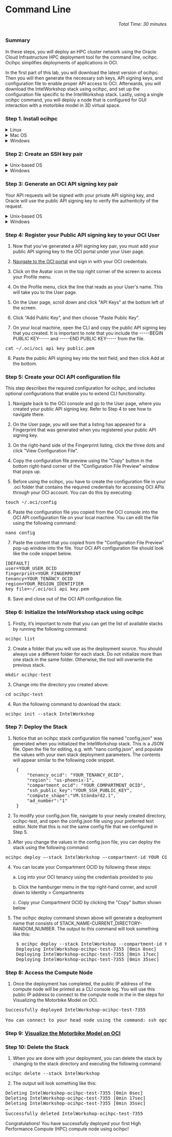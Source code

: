 # Command Line
###### <p align="right">Total Time: 30 minutes</p>

### Summary
In these steps, you will deploy an HPC cluster network using the Oracle Cloud Infrastructure HPC deployment tool for the command line, ocihpc. Ocihpc simplifies deployments of applications in OCI.

In the first part of this lab, you will download the latest version of ocihpc. Then you will then generate the necessary ssh keys, API signing keys, and configuration file to enable proper API access to OCI. Afterwards, you will download the IntelWorkshop stack using ocihpc, and set up the configuration file specific to the IntelWorkshop stack. Lastly, using a single ocihpc command, you will deploy a node that is configured for GUI interaction with a motorbike model in 3D virtual space.



### Step 1. Install ocihpc

<details>
<summary>Linux</summary>

1. Download the latest release with the following command and extract it:

<pre>
curl -LO https://github.com/oracle-quickstart/oci-ocihpc/releases/download/v1.0.2/ocihpc_v1.0.2_linux_x86_64.tar.gz
</pre>

2. Run the following command to unzip the downloaded file using tar:

<pre>
tar -xf ocihpc_v1.0.2_linux_x86_64.tar.gz
</pre>

3. Make the ocihpc binary executable by running:

<pre>
chmod +x ./ocihpc
</pre>
4. Move the ocihpc binary to your PATH:

<pre>
sudo mv ./ocihpc /usr/local/bin/ocihpc 
</pre>

5. Test that it works. It should returm something like "ocihpc 1.0.2 darwin/amd64".

<pre>
ocihpc version
</pre>

</details>

<details>
<summary>Mac OS</summary>

1. Download the latest release with the following command and extract it:

<pre>
curl -LO https://github.com/oracle-quickstart/oci-ocihpc/releases/download/v1.0.2/ocihpc_v1.0.2_darwin_x86_64.tar.gz
</pre>

2. Run the following command to unzip the downloaded file using tar:

<pre>
tar -xf ocihpc_v1.0.2_darwin_x86_64.tar.gz
</pre>

3. Make the ocihpc binary executable by running:

<pre>
chmod +x ./ocihpc
</pre>

4. Move the ocihpc binary to your PATH:

<pre>
sudo mv ./ocihpc /usr/local/bin/ocihpc 
</pre>

5. Test that it works. It should return something like "ocihpc 1.0.2 darwin/amd64".

<pre>
ocihpc version
</pre>

</details>

<details>
<summary>Windows</summary>

1. Download the latest release from [this link](https://github.com/oracle-quickstart/oci-ocihpc/releases/download/v1.0.2/ocihpc_v1.0.2_windows_x86_64.zip) and extract it.

2. Add the ocihpc binary to your PATH using the following documentation.

3. Test that it works using the following command:
<pre>
ocihpc.exe version
</pre>

</details>

### Step 2: Create an SSH key pair

<details>
<summary>Unix-based OS</summary>

Please refer to the following steps if you are using a Unix-based OS.

1. Open Terminal and navigate to your home directory

</pre>
cd
</pre>

2. Create a directory called .ssh to store your SSH credentials.

<pre>
mkdir -p .ssh
</pre>

3. Enter the following command to generate the SSH key pair:

<pre>
ssh-keygen
</pre>

4. Press Enter when prompted with the file in which to save the key. Press Enter again to save the key with no passphrase. Within the .ssh directory, you have created one public and one private SSH key pair. The public key is saved as id_rsa.pub, while the private key is saved as id_rsa.

</details>

<details>
<summary>Windows</summary>

Please refer to [this link](https://docs.joyent.com/public-cloud/getting-started/ssh-keys/generating-an-ssh-key-manually/manually-generating-your-ssh-key-in-windows) if you are using Windows.

</details>


### Step 3: Generate an OCI API signing key pair

Your API requests will be signed with your private API signing key, and Oracle will use the public API signing key to verify the authenticity of the request. 

<details>
<summary>Unix-based OS</summary>

Please refer to the following steps if you are using a Unix-based OS.

1. Navigate to the home directory

<pre>
cd
</pre>

2. Create a directory called .oci directory to store your OCI API credentials.

<pre>
mkdir .oci
</pre>

3. Generate the private API signing key using the following command.

<pre>
openssl genrsa -out ~/.oci/oci_api_key.pem 2048
</pre>

4. Ensure that only your current user can read the private API signing key file by executing:

<pre>
chmod go-rwx ~/.oci/oci_api_key.pem
</pre>

5. Generate the public API signing key using the following command:

<pre>
openssl rsa -pubout -in ~/.oci/oci_api_key.pem -out ~/.oci/oci_api_key_public.pem
</pre>

6. Ensure that you have created both the public and private API signing keys by running 'ls' in your .oci directory. You should see two files, one named "oci_api_key.pem" and the other named "oci_api_key_public.pem".

</details>

<details>
<summary>Windows</summary>

Please refer to [this link](https://docs.oracle.com/en-us/iaas/Content/API/Concepts/apisigningkey.htm#Required_Keys_and_OCIDs) and scroll down to "Generating an API Signing Key (Windows)" section if you are using Windows.

</details>



### Step 4: Register your Public API signing key to your OCI User


1. Now that you’ve generated a API signing key pair, you must add your public API signing key to the OCI portal under your User page. 

2. [Navigate to the OCI portal](https://www.cloud.oracle.com) and sign in with your OCI credentials.

3. Click on the Avatar icon in the top right corner of the screen to access your Profile menu. 

4. On the Profile menu, click the line that reads as your User's name. This will take you to the User page.
 
5. On the User page, scroll down and click "API Keys" at the bottom left of the screen.
 
6. Click "Add Public Key", and then choose "Paste Public Key".

7. On your local machine, open the CLI and copy the public API signing key that you created. It is important to note that you include the -----BEGIN PUBLIC KEY----- and -----END PUBLIC KEY----- from the file.

<pre>
cat ~/.oci/oci_api_key_public.pem
</pre>

8. Paste the public API signing key into the text field, and then click Add at the bottom.



### Step 5: Create your OCI API configuration file


This step describes the required configuration for ocihpc, and includes optional configurations that enable you to extend CLI functionality. 

1. Navigate back to the OCI console and go to the User page, where you created your public API signing key. Refer to Step 4 to see how to navigate there.

2. On the User page, you will see that a listing has appeared for a Fingerprint that was generated when you registered your public API signing key.

3. On the right-hand side of the Fingerprint listing, click the three dots and click "View Configuration File".

4. Copy the configuration file preview using the "Copy" button in the bottom right-hand corner of the "Configuration File Preview" window that pops up.
 
5. Before using the ocihpc, you have to create the configuration file in your .oci folder that contains the required credentials for accessing OCI APIs through your OCI account. You can do this by executing:

<pre>
touch ~/.oci/config
</pre>

6. Paste the configuration file you copied from the OCI console into the OCI API configuration file on your local machine. You can edit the file using the following command:

<pre>
nano config
</pre>
	
7. Paste the content that you copied from the "Configuration File Preview" pop-up window into the file. Your OCI API configuration file should look like the code snippet below.

<pre>
[DEFAULT]
user=YOUR_USER_OCID
fingerprint=YOUR_FINGERPRINT
tenancy=YOUR_TENANCY_OCID
region=YOUR_REGION_IDENTIFIER
key_file=~/.oci/oci_api_key.pem
</pre>
 	 

8. Save and close out of the OCI API configuration file.



### Step 6: Initialize the IntelWorkshop stack using ocihpc


1. Firstly, it’s important to note that you can get the list of available stacks by running the following command:

<pre>
ocihpc list
</pre>

2. Create a folder that you will use as the deployment source. You should always use a different folder for each stack. Do not initialize more than one stack in the same folder. Otherwise, the tool will overwrite the previous stack. 

<pre>
mkdir ocihpc-test
</pre>

3. Change into the directory you created above:

<pre>
cd ocihpc-test
</pre>

4. Run the following command to download the stack:

<pre>
ocihpc init --stack IntelWorkshop
</pre>



### Step 7: Deploy the Stack


1. Notice that an ocihpc stack configuration file named "config.json" was generated when you initialized the IntelWorkshop stack. This is a JSON file. Open the file for editing, e.g. with "nano config.json", and populate the values with your own stack deployment parameters. The contents will appear similar to the following code snippet.

<pre>
    {
        "tenancy_ocid": "YOUR_TENANCY_OCID",
        "region": "us-phoenix-1",
        "compartment_ocid": "YOUR_COMPARTMENT_OCID",
        "ssh_public_key":"YOUR_SSH_PUBLIC_KEY",
        "compute_shape":"VM.Standard2.1",
        "ad_number":"1"
    }
</pre>


2. To modify your config.json file, navigate to your newly created directory, ocihpc-test, and open the config.json file using your preferred text editor. Note that this is not the same config file that we configured in Step 5. 

3. After you change the values in the config.json file, you can deploy the stack using the following command:

<pre>
ocihpc deploy –-stack IntelWorkshop –-compartment-id YOUR_COMPARTMENT_OCID
</pre>
	
4. You can locate your Compartment OCID by following these steps:

	a. Log into your OCI tenancy using the credentials provided to you

	b. Click the hamburger menu in the top right-hand corner, and scroll down to Identity > Compartments

 	c. Copy your Compartment OCID by clicking the "Copy" button shown below
 
5. The ocihpc deploy command shown above will generate a deployment name that consists of STACK_NAME-CURRENT_DIRECTORY-RANDOM_NUMBER. The output to this command will look something like this:

<pre>
	$ ocihpc deploy --stack IntelWorkshop --compartment-id YOUR_COMPARTMENT_OCID
  	Deploying IntelWorkshop-ocihpc-test-7355 [0min 0sec]
 	Deploying IntelWorkshop-ocihpc-test-7355 [0min 17sec]
 	Deploying IntelWorkshop-ocihpc-test-7355 [0min 35sec]
</pre>



### Step 8: Access the Compute Node


1. Once the deployment has completed, the public IP address of the compute node will be printed as a CLI console log. You will use this public IP address to connect to the compute node in the in the steps for Visualizing the Motorbike Model on OCI.

<pre>
Successfully deployed IntelWorkshop-ocihpc-test-7355

You can connect to your head node using the command: ssh opc@123.221.10.8 -i &ltlocation of the private ssh key you created in the .ssh directory&gt
</pre>



### Step 9: [Visualize the Motorbike Model on OCI](https://github.com/oci-hpc/oci-openfoam-workshop/blob/oci-hpc/README.md)


### Step 10: Delete the Stack


1. When you are done with your deployment, you can delete the stack by changing to the stack directory and executing the following command:

<pre>
ocihpc delete --stack IntelWorkshop
</pre>

2. The output will look something like this:

<pre>
Deleting IntelWorkshop-ocihpc-test-7355 [0min 0sec]
Deleting IntelWorkshop-ocihpc-test-7355 [0min 17sec]
Deleting IntelWorkshop-ocihpc-test-7355 [0min 35sec]
…
Successfully deleted IntelWorkshop-ocihpc-test-7355
</pre>

Congratulations! You have successfully deployed your first High Performance Compute (HPC) compute node using ocihpc!